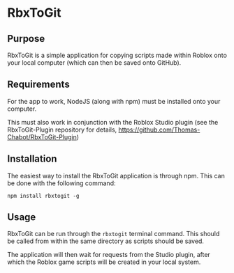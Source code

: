 # RbxToGit

## Purpose
RbxToGit is a simple application for copying scripts made within Roblox onto your local computer (which can then be saved onto GitHub).

## Requirements
For the app to work, NodeJS (along with npm) must be installed onto your computer.

This must also work in conjunction with the Roblox Studio plugin (see the RbxToGit-Plugin repository for details, https://github.com/Thomas-Chabot/RbxToGit-Plugin)

## Installation
The easiest way to install the RbxToGit application is through npm. This can be done with the following command:

`npm install rbxtogit -g`

## Usage
RbxToGit can be run through the `rbxtogit` terminal command. This should be called from within the same directory as scripts should be saved.

The application will then wait for requests from the Studio plugin, after which the Roblox game scripts will be created in your local system.
